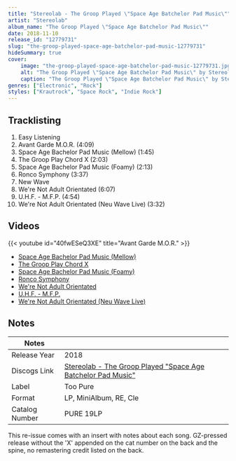 ```yaml
---
title: "Stereolab - The Groop Played \"Space Age Batchelor Pad Music\""
artist: "Stereolab"
album_name: "The Groop Played \"Space Age Batchelor Pad Music\""
date: 2018-11-10
release_id: "12779731"
slug: "the-groop-played-space-age-batchelor-pad-music-12779731"
hideSummary: true
cover:
    image: "the-groop-played-space-age-batchelor-pad-music-12779731.jpg"
    alt: "The Groop Played \"Space Age Batchelor Pad Music\" by Stereolab"
    caption: "The Groop Played \"Space Age Batchelor Pad Music\" by Stereolab"
genres: ["Electronic", "Rock"]
styles: ["Krautrock", "Space Rock", "Indie Rock"]
---
```

## Tracklisting
1. Easy Listening
2. Avant Garde M.O.R. (4:09)
3. Space Age Bachelor Pad Music (Mellow) (1:45)
4. The Groop Play Chord X (2:03)
5. Space Age Bachelor Pad Music (Foamy) (2:13)
6. Ronco Symphony (3:37)
7. New Wave
8. We're Not Adult Orientated (6:07)
9. U.H.F. - M.F.P. (4:54)
10. We're Not Adult Orientated (Neu Wave Live) (3:32)

## Videos
{{< youtube id="40fwESeQ3XE" title="Avant Garde M.O.R." >}}
- [Space Age Bachelor Pad Music (Mellow)](https://www.youtube.com/watch?v=omLgNwbcPb8)
- [The Groop Play Chord X](https://www.youtube.com/watch?v=1ESJ9GXUCWI)
- [Space Age Bachelor Pad Music (Foamy)](https://www.youtube.com/watch?v=IGBOxp-DMvM)
- [Ronco Symphony](https://www.youtube.com/watch?v=zOl52t2OjWI)
- [We're Not Adult Orientated](https://www.youtube.com/watch?v=IKwbQjWq2zQ)
- [U.H.F. - M.F.P.](https://www.youtube.com/watch?v=bOndzPF8O8g)
- [We're Not Adult Orientated (Neu Wave Live)](https://www.youtube.com/watch?v=pa3WPWxZ7GM)

## Notes
| Notes          |             |
| ---------------| ----------- |
| Release Year   | 2018 |
| Discogs Link   | [Stereolab - The Groop Played \"Space Age Batchelor Pad Music\"](https://www.discogs.com/release/12779731-Stereolab-The-Groop-Played-Space-Age-Batchelor-Pad-Music) |
| Label          | Too Pure |
| Format         | LP, MiniAlbum, RE, Cle |
| Catalog Number | PURE 19LP |

This re-issue comes with an insert with notes about each song.   GZ-pressed release without the 'X' appended on the cat number on the back and the spine, no remastering credit listed on the back.
